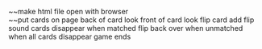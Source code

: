 ~~make html file open with browser  
~~put cards on page
back of card look
front of card look
flip card
add flip sound
cards disappear when matched
flip back over when unmatched
when all cards disappear game ends

